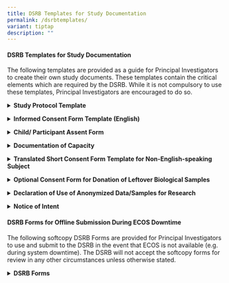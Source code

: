 ```yaml
---
title: DSRB Templates for Study Documentation
permalink: /dsrbtemplates/
variant: tiptap
description: ""
---
```

<h4><strong>DSRB Templates for Study Documentation</strong></h4>
<p>The following templates are provided as a guide for Principal Investigators
to create their own study documents. These templates contain the critical
elements which are required by the DSRB. While it is not compulsory to
use these templates, Principal Investigators are encouraged to do so.</p>
<p></p>
<div data-type="detailGroup" class="isomer-accordion-group isomer-accordion isomer-accordion-white">
<details class="isomer-details">
<summary><strong>Study Protocol Template</strong>
</summary>
<div data-type="detailsContent" class="isomer-details-content">
<ul data-tight="true" class="tight">
<li>
<p><a href="https://for.sg/study-protocol-template" rel="noopener nofollow" target="_blank">207-002: Study&nbsp;Protocol&nbsp;Template (Ver 3, Dated 1 Jun 2009)</a>
</p>
</li>
</ul>
<p></p>
</div>
</details>
</div>
<p></p>
<div data-type="detailGroup" class="isomer-accordion-group isomer-accordion isomer-accordion-white">
<details class="isomer-details">
<summary><strong>Informed Consent Form Template (English)</strong>
</summary>
<div data-type="detailsContent" class="isomer-details-content">
<ul data-tight="true" class="tight">
<li>
<p><a href="https://for.sg/informed-consent-form-template" rel="noopener nofollow" target="_blank">207-001: Informed Consent Form Template (Ver 13, Dated 31 Jan&nbsp;2022)</a>
</p>
</li>
<li>
<p><a href="/files/DSRB Templates/Summary_Updates_to_DSRB_Informed_Consent_Form_Template_14_Feb_2022.pdf" rel="noopener noreferrer nofollow" target="_blank">Summary of Changes for Informed Consent Form Template</a>
</p>
</li>
</ul>
<p></p>
</div>
</details>
</div>
<p></p>
<div data-type="detailGroup" class="isomer-accordion-group isomer-accordion isomer-accordion-white">
<details class="isomer-details">
<summary><strong>Child/ Participant Assent Form</strong>
</summary>
<div data-type="detailsContent" class="isomer-details-content">
<ul data-tight="true" class="tight">
<li>
<p><a href="https://for.sg/assent-form-template" rel="noopener nofollow" target="_blank">207-008: Assent Form&nbsp;Template (Ver 2, Dated 14 Feb 2022)</a>
</p>
</li>
<li>
<p><a href="/files/DSRB Templates/Summary_Updates_to_DSRB_Assent_Form_Template_14_Feb_2022.pdf" rel="noopener noreferrer nofollow" target="_blank">Summary of Updates to Child / Participant Assent Form Template</a>&nbsp;</p>
</li>
</ul>
<p></p>
</div>
</details>
</div>
<p></p>
<div data-type="detailGroup" class="isomer-accordion-group isomer-accordion isomer-accordion-white">
<details class="isomer-details">
<summary><strong>Documentation of Capacity</strong>
</summary>
<div data-type="detailsContent" class="isomer-details-content">
<ul data-tight="true" class="tight">
<li>
<p><a href="https://for.sg/sample-documentation-of-capacity" rel="noopener nofollow" target="_blank">207-003: Sample&nbsp;language&nbsp;for&nbsp;documentation&nbsp;of&nbsp;Capacity&nbsp;(Ver 1, Dated 1 Aug 2006)</a>
</p>
</li>
</ul>
<p></p>
</div>
</details>
</div>
<p></p>
<div data-type="detailGroup" class="isomer-accordion-group isomer-accordion isomer-accordion-white">
<details class="isomer-details">
<summary><strong>Translated Short Consent Form Template for Non-English-speaking Subject</strong>
</summary>
<div data-type="detailsContent" class="isomer-details-content">
<ul data-tight="true" class="tight">
<li>
<p>207-004: ICF with <strong>ORIGINAL ENGLISH</strong> Short Consent Form Template
(Ver 10, Dated 30 Nov 2018)</p>
</li>
<li>
<p>207-005: ICF with <strong>SIMPLIFIED CHINESE</strong> language Short Consent
Form Template (Ver 10, Dated 30 Nov 2018)</p>
</li>
<li>
<p>207-006: ICF with <strong>MALAY </strong>language Short Consent Form Template
(Ver 10, Dated 30 Nov 2018)</p>
</li>
<li>
<p>207-007: ICF with <strong>TAMIL </strong>language Short Consent Form Template
(Ver 10, Dated 30 Nov 2018)</p>
</li>
<li>
<p>207-009: Certification of Translation (Ver 1, Dated 13 Aug 2012)</p>
</li>
</ul>
<p></p>
<p>Download the <a href="https://for.sg/consent-form-translated" rel="noopener nofollow" target="_blank">Zip file package for the above Templates here</a>.</p>
<p></p>
</div>
</details>
</div>
<p></p>
<div data-type="detailGroup" class="isomer-accordion-group isomer-accordion isomer-accordion-white">
<details class="isomer-details">
<summary><strong>Optional Consent Form for Donation of Leftover Biological Samples</strong>
</summary>
<div data-type="detailsContent" class="isomer-details-content">
<ul data-tight="true" class="tight">
<li>
<p>1704-15: Optional Consent Form for the Donation of Leftover Biological
Samples (Ver 2.0, Dated 26 Nov 2021)</p>
</li>
<li>
<p>1704-16: Optional Consent Form for the Donation of Leftover Biological
Samples with ENGLISH Short Consent Form Template for non-English speaking
subject (Ver 2.0, Dated 26 Nov 2021)</p>
</li>
<li>
<p>1704-17: Optional Consent Form for the Donation of Leftover Biological
Samples with SIMPLIFIED CHINESE Short Consent Form Template for non-English
speaking subject (Ver 2.0, Dated 26 Nov 2021)</p>
</li>
<li>
<p>1704-18: Optional Consent Form for the Donation of Leftover Biological
Samples with MALAY Short Consent Form Template for non-English speaking
subject (Ver 2.0, Dated 26 Nov 2021)</p>
</li>
<li>
<p>1704-19: Optional Consent Form for the Donation of Leftover Biological
Samples with TAMIL Short Consent Form Template for non-English speaking
subject (Ver 2.0, Dated 26 Nov 2021)</p>
</li>
</ul>
<p></p>
<p>Download the <a href="https://for.sg/consent-form-biosample-donation" rel="noopener nofollow" target="_blank">Zip file package for the above Templates here</a>.</p>
<p></p>
</div>
</details>
</div>
<p></p>
<div data-type="detailGroup" class="isomer-accordion-group isomer-accordion isomer-accordion-white">
<details class="isomer-details">
<summary><strong>Declaration of Use of Anonymized Data/Samples for Research</strong>
</summary>
<div data-type="detailsContent" class="isomer-details-content">
<ul data-tight="true" class="tight">
<li>
<p><a href="https://for.sg/declaration-anonymized-research-data-samples" rel="noopener nofollow" target="_blank">Declaration of Use of Anonymized Data and/or Samples for Research (Ver 1, Dated 18 Aug 2023)</a>
</p>
</li>
</ul>
<p></p>
</div>
</details>
</div>
<p></p>
<div data-type="detailGroup" class="isomer-accordion-group isomer-accordion isomer-accordion-white">
<details class="isomer-details">
<summary><strong>Notice of Intent</strong>
</summary>
<div data-type="detailsContent" class="isomer-details-content">
<ul data-tight="true" class="tight">
<li>
<p><a href="https://for.sg/z1yo3l" rel="noopener nofollow" target="_blank">Notice of Intent Application Form (Ver 1, Dated 30 Mar 2012)</a>
</p>
</li>
</ul>
</div>
</details>
</div>
<p></p>
<h4><strong>DSRB Forms for Offline Submission During ECOS Downtime</strong></h4>
<p>The following softcopy DSRB Forms are provided for Principal Investigators
to use and submit to the DSRB in the event that ECOS is not available (e.g.
during system downtime). The DSRB will not accept the softcopy forms for
review in any other circumstances unless otherwise stated.</p>
<p></p>
<div data-type="detailGroup" class="isomer-accordion-group isomer-accordion isomer-accordion-white">
<details class="isomer-details">
<summary><strong>DSRB Forms</strong>
</summary>
<div data-type="detailsContent" class="isomer-details-content">
<ul data-tight="true" class="tight">
<li>
<p>IRB Application Form</p>
</li>
<li>
<p>IRB Application Form (Exempt)</p>
</li>
<li>
<p>Amendment Cover Note</p>
</li>
<li>
<p>Study Status Report Form</p>
</li>
<li>
<p>Study Deviation / Non-Compliance Form</p>
</li>
<li>
<p>UPIRTSO Form</p>
</li>
<li>
<p>Serious Adverse Event Form</p>
</li>
<li>
<p>Other Study Notifications Form</p>
</li>
<li>
<p>Department Representative (DR) Endorsement Form</p>
</li>
<li>
<p>Institution Representative (IR) Endorsement Form</p>
</li>
</ul>
<p></p>
<p>Download the <a href="https://for.sg/dsrb-forms-290525" rel="noopener nofollow" target="_blank">Zip file package for the above Templates here</a>.</p>
<p>Please save the document to your local drive, to enable the macro features.</p>
<p></p>
</div>
</details>
</div>
<p></p>
<p></p>